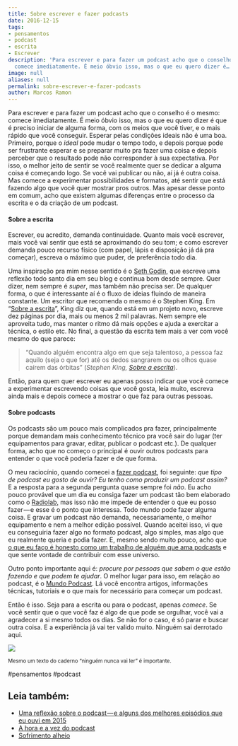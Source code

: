 ```yaml
---
title: Sobre escrever e fazer podcasts
date: 2016-12-15
tags:
- pensamentos
- podcast
- escrita
- Escrever
description: 'Para escrever e para fazer um podcast acho que o conselho é o mesmo:
  comece imediatamente. É meio óbvio isso, mas o que eu quero dizer é…'
image: null
aliases: null
permalink: sobre-escrever-e-fazer-podcasts
author: Marcos Ramon
---
```

Para escrever e para fazer um podcast acho que o conselho é o mesmo: comece imediatamente. É meio óbvio isso, mas o que eu quero dizer é que é preciso iniciar de alguma forma, com os meios que você tiver, e o mais rápido que você conseguir. Esperar pelas condições ideais não é uma boa. Primeiro, porque o _ideal_ pode mudar o tempo todo, e depois porque pode ser frustrante esperar e se preparar muito pra fazer uma coisa e depois perceber que o resultado pode não corresponder à sua expectativa. Por isso, o melhor jeito de sentir se você realmente quer se dedicar a alguma coisa é começando logo. Se você vai publicar ou não, aí já é outra coisa. Mas comece a experimentar possibilidades e formatos, até sentir que está fazendo algo que você quer mostrar pros outros. Mas apesar desse ponto em comum, acho que existem algumas diferenças entre o processo da escrita e o da criação de um podcast.

#### Sobre a escrita

Escrever, eu acredito, demanda continuidade. Quanto mais você escrever, mais você vai sentir que está se aproximando do seu tom; e como escrever demanda pouco recurso físico (com papel, lápis e disposição já dá pra começar), escreva o máximo que puder, de preferência todo dia.

Uma inspiração pra mim nesse sentido é o [Seth Godin](http://sethgodin.typepad.com/), que escreve uma reflexão todo santo dia em seu blog e continua bom desde sempre. Quer dizer, nem sempre é _super_, mas também não precisa ser. De qualquer forma, o que é interessante aí é o fluxo de ideias fluindo de maneira constante. Um escritor que recomenda o mesmo é o Stephen King. Em “[Sobre a escrita](http://amzn.to/2hmZRqB)”, King diz que, quando está em um projeto novo, escreve dez páginas por dia, mais ou menos 2 mil palavras. Nem sempre ele aproveita tudo, mas manter o ritmo dá mais opções e ajuda a exercitar a técnica, o estilo etc. No final, a questão da escrita tem mais a ver com você mesmo do que parece:

> “Quando alguém encontra algo em que seja talentoso, a pessoa faz aquilo (seja o que for) até os dedos sangrarem ou os olhos quase caírem das órbitas” (_Stephen King,_ [_Sobre a escrita_](http://amzn.to/2hmZRqB)).

Então, para quem quer escrever eu apenas posso indicar que você comece a experimentar escrevendo coisas que você gosta, leia muito, escreva ainda mais e depois comece a mostrar o que faz para outras pessoas.

#### Sobre podcasts

Os podcasts são um pouco mais complicados pra fazer, principalmente porque demandam mais conhecimento técnico pra você sair do lugar (ter equipamentos para gravar, editar, publicar o podcast etc.). De qualquer forma, acho que no começo o principal é ouvir outros podcasts para entender o que você poderia fazer e de que forma.

O meu raciocínio, quando comecei a [fazer podcast](https://marcosramon.net/ficcoes), foi seguinte: _que tipo de podcast eu gosto de ouvir? Eu tenho como produzir um podcast assim?_ E a resposta para a segunda pergunta quase sempre foi _não_. Eu acho pouco provável que um dia eu consiga fazer um podcast tão bem elaborado como o [Radiolab,](http://www.radiolab.org/) mas isso não me impede de entender o que eu posso fazer — e esse é o ponto que interessa. Todo mundo pode fazer alguma coisa. E gravar um podcast não demanda, necessariamente, o melhor equipamento e nem a melhor edição possível. Quando aceitei isso, vi que eu conseguiria fazer algo no formato podcast, algo simples, mas algo que eu realmente queria e podia fazer. E, mesmo sendo muito pouco, acho que [o que eu faço é honesto como um trabalho de alguém que ama podcasts](http://www.marcosramon.net/podcast) e que sente vontade de contribuir com esse universo.

Outro ponto importante aqui é: _procure por pessoas que sabem o que estão fazendo e que podem te ajudar_. O melhor lugar para isso, em relação ao podcast, é o [Mundo Podcast](https://mundopodcast.com.br/). Lá você encontra artigos, informações técnicas, tutoriais e o que mais for necessário para começar um podcast.

Então é isso. Seja para a escrita ou para o podcast, apenas _comece_. Se você sentir que o que você faz é algo de que pode se orgulhar, você vai a agradecer a si mesmo todos os dias. Se não for o caso, é só parar e buscar outra coisa. E a experiência já vai ter valido muito. Ninguém sai derrotado aqui.

<img src="/assets/img/sobre-escrever-e-fazer podcasts-medium.png">

<small>Mesmo um texto do caderno “ninguém nunca vai ler” é importante.</small>


#pensamentos #podcast<div class="leia-tambem" markdown="1">
## Leia também:

- <a href="/uma-reflexao-sobre-o-podcast-e-alguns-dos-melhores-episodios-que-eu-ouvi-em-2015">Uma reflexão sobre o podcast — e alguns dos melhores episódios que eu ouvi em 2015</a>
- <a href="/a-hora-e-a-vez-do-podcast">A hora e a vez do podcast</a>
- <a href="/sofrimento-alheio">Sofrimento alheio</a>
</div>